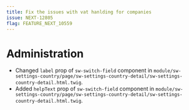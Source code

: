 ```yaml
---
title: Fix the issues with vat hanlding for companies
issue: NEXT-12805
flag: FEATURE_NEXT_10559
---
```

# Administration
* Changed `label` prop of `sw-switch-field` component in `module/sw-settings-country/page/sw-settings-country-detail/sw-settings-country-detail.html.twig`.
* Added `helpText` prop of `sw-switch-field` component in `module/sw-settings-country/page/sw-settings-country-detail/sw-settings-country-detail.html.twig`.
